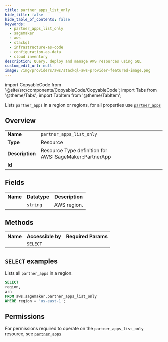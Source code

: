 ```yaml
---
title: partner_apps_list_only
hide_title: false
hide_table_of_contents: false
keywords:
  - partner_apps_list_only
  - sagemaker
  - aws
  - stackql
  - infrastructure-as-code
  - configuration-as-data
  - cloud inventory
description: Query, deploy and manage AWS resources using SQL
custom_edit_url: null
image: /img/providers/aws/stackql-aws-provider-featured-image.png
---
```


import CopyableCode from '@site/src/components/CopyableCode/CopyableCode';
import Tabs from '@theme/Tabs';
import TabItem from '@theme/TabItem';

Lists <code>partner_apps</code> in a region or regions, for all properties use <a href="/providers/aws/serviceName/partner_apps/"><code>partner_apps</code></a>

## Overview
<table><tbody>
<tr><td><b>Name</b></td><td><code>partner_apps_list_only</code></td></tr>
<tr><td><b>Type</b></td><td>Resource</td></tr>
<tr><td><b>Description</b></td><td>Resource Type definition for AWS::SageMaker::PartnerApp</td></tr>
<tr><td><b>Id</b></td><td><CopyableCode code="aws.sagemaker.partner_apps_list_only" /></td></tr>
</tbody></table>

## Fields
<table><tbody><tr><th>Name</th><th>Datatype</th><th>Description</th></tr><tr><td><CopyableCode code="region" /></td><td><code>string</code></td><td>AWS region.</td></tr>
</tbody></table>

## Methods

<table><tbody>
  <tr>
    <th>Name</th>
    <th>Accessible by</th>
    <th>Required Params</th>
  </tr>
  <tr>
    <td><CopyableCode code="list_resources" /></td>
    <td><code>SELECT</code></td>
    <td><CopyableCode code="region" /></td>
  </tr>
</tbody></table>

## `SELECT` examples
Lists all <code>partner_apps</code> in a region.
```sql
SELECT
region,
arn
FROM aws.sagemaker.partner_apps_list_only
WHERE region = 'us-east-1';
```


## Permissions

For permissions required to operate on the <code>partner_apps_list_only</code> resource, see <a href="/providers/aws/sagemaker/partner_apps/#permissions"><code>partner_apps</code></a>

